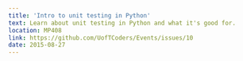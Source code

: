 ```yaml
---
title: 'Intro to unit testing in Python'
text: Learn about unit testing in Python and what it's good for.
location: MP408
link: https://github.com/UofTCoders/Events/issues/10
date: 2015-08-27
---
```

